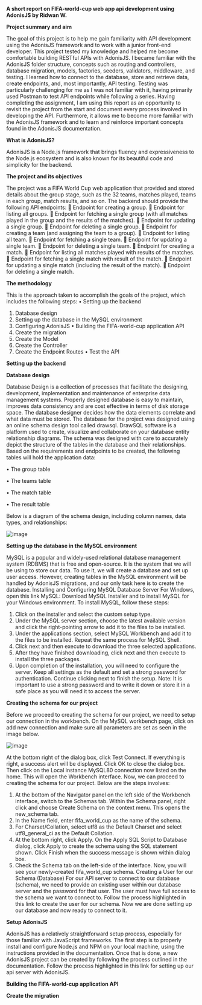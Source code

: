 ﻿**A short report on FIFA-world-cup web app api development using AdonisJS by Ridwan W.**

**Project summary and aim**

The goal of this project is to help me gain familiarity with API development using the AdonisJS framework and to work with a junior front-end developer. This project tested my knowledge and helped me become comfortable building RESTful APIs with AdonisJS. I became familiar with the AdonisJS folder structure, concepts such as routing and controllers, database migration, models, factories, seeders, validators, middleware, and testing. I learned how to connect to the database, store and retrieve data, create endpoints, and, most importantly, API testing. Testing was particularly challenging for me as I was not familiar with it, having primarily used Postman to test API endpoints while following a series.
Having completing the assignment, I am using this report as an opportunity to revisit the project from the start and document every process involved in developing the API. Furthermore, it allows me to become more familiar with the AdonisJS framework and to learn and reinforce important concepts found in the AdonisJS documentation.

**What is AdonisJS?**

AdonisJS is a Node.js framework that brings fluency and expressiveness to the Node.js ecosystem and is also known for its beautiful code and simplicity for the backend.

**The project and its objectives**

The project was a FIFA World Cup web application that provided and stored details about the group stage, such as the 32 teams, matches played, teams in each group, match results, and so on.
The backend should provide the following API endpoints:
	Endpoint for creating a group.
	Endpoint for listing all groups.
	Endpoint for fetching a single group (with all matches played in the group and the results of the matches).
	Endpoint for updating a single group.
	Endpoint for deleting a single group.
	Endpoint for creating a team (and assigning the team to a group).
	Endpoint for listing all team.
	Endpoint for fetching a single team.
	Endpoint for updating a single team.
	Endpoint for deleting a single team.
	Endpoint for creating a match.
	Endpoint for listing all matches played with results of the matches.
	Endpoint for fetching a single match with result of the match.
	Endpoint for updating a single match (including the result of the match).
	Endpoint for deleting a single match.

**The methodology**

This is the approach taken to accomplish the goals of the project, which includes the following steps:
•	Setting up the backend
1.	Database design
2.	Setting up the database in the MySQL environment
3.	Configuring AdonisJS
•	Building the FIFA-world-cup application API
1.	Create the migration
2.	Create the Model
3.	Create the Controller
4.	Create the Endpoint Routes
•	Test the API

**Setting up the backend**

**Database design**

Database Design is a collection of processes that facilitate the designing, development, implementation and maintenance of enterprise data management systems. Properly designed database is easy to maintain, improves data consistency and are cost effective in terms of disk storage space. The database designer decides how the data elements correlate and what data must be stored.
The database for the project was designed using an online schema design tool called drawsql. DrawSQL software is a platform used to create, visualize and collaborate on your database entity relationship diagrams.
The schema was designed with care to accurately depict the structure of the tables in the database and their relationships. Based on the requirements and endpoints to be created, the following tables will hold the application data:

•	The group table

•	The teams table

•	The match table

•	The result table 

Below is a diagram of the schema design, including column names, data types, and relationships:


![image](https://user-images.githubusercontent.com/92832657/212670973-7c0096d8-b34a-4e3e-b509-2731fd2a41b5.png)


**Setting up the database in the MySQL environment**

MySQL is a popular and widely-used relational database management system (RDBMS) that is free and open-source. It is the system that we will be using to store our data. To use it, we will create a database and set up user access. However, creating tables in the MySQL environment will be handled by AdonisJS migrations, and our only task here is to create the database.
Installing and Configuring MySQL Database Server
For Windows, open this link MySQL: Download MySQL Installer  and to install MySQL for your Windows environment. To install MySQL, follow these steps:
1.	Click on the installer and select the custom setup type.
2.	Under the MySQL server section, choose the latest available version and click the right-pointing arrow to add it to the files to be installed.
3.	Under the applications section, select MySQL Workbench and add it to the files to be installed. Repeat the same process for MySQL Shell.
4.	Click next and then execute to download the three selected applications.
5.	After they have finished downloading, click next and then execute to install the three packages.
6.	Upon completion of the installation, you will need to configure the server. Keep all settings as the default and set a strong password for authentication. Continue clicking next to finish the setup.
Note: It is important to use a strong password and to write it down or store it in a safe place as you will need it to access the server.

**Creating the schema for our project**

Before we proceed to creating the schema for our project, we need to setup our connection in the workbench. On the MySQL workbench page, click on add new connection and make sure all parameters are set as seen in the image below.

![image](https://user-images.githubusercontent.com/92832657/212671214-c9bbd0e9-d5f7-40db-ab3d-e4bacad34966.png)

 
At the bottom right of the dialog box, click Test Connect. If everything is right, a success alert will be displayed.
Click OK to close the dialog box. Then click on the Local instance MySQL80 connection now listed on the home. This will open the Workbench interface.
Now, we can proceed to creating the schema for our project. Below are the steps involves:
1.	At the bottom of the Navigator panel on the left side of the Workbench interface, switch to the Schemas tab. Within the Schema panel, right click and choose Create Schema on the context menu. This opens the new_schema tab.
2.	In the Name field, enter fifa_world_cup as the name of the schema.
3.	For Charset/Collation, select utf8 as the Default Charset and select utf8_general_ci as the Default Collation.
4.	At the bottom right, click Apply. On the Apply SQL Script to Database dialog, click Apply to create the schema using the SQL statement shown. Click Finish when the success message is shown within dialog box.
5.	Check the Schema tab on the left-side of the interface. Now, you will see your newly-created fifa_world_cup schema.
Creating a User for our Schema (Database)
For our API server to connect to our database (schema), we need to provide an existing user within our database server and the password for that user. The user must have full access to the schema we want to connect to. Follow the process highlighted in this link to create the user for our schema.
Now we are done setting up our database and now ready to connect to it.

**Setup AdonisJS** 

AdonisJS has a relatively straightforward setup process, especially for those familiar with JavaScript frameworks. The first step is to properly install and configure Node.js and NPM on your local machine, using the instructions provided in the documentation. Once that is done, a new AdonisJS project can be created by following the process outlined in the documentation. Follow the process highlighted in this link for setting up our api server with AdonisJS.

**Building the FIFA-world-cup application API**

**Create the migration**



